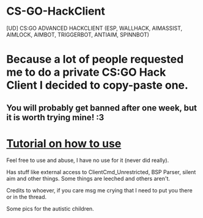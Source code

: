 # CS-GO-HackClient
[UD] CS:GO ADVANCED HACKCLIENT (ESP, WALLHACK, AIMASSIST, AIMLOCK, AIMBOT, TRIGGERBOT, ANTIAIM, SPINNBOT)


# Because a lot of people requested me to do a private CS:GO Hack Client I decided to copy-paste one.
## You will probably get banned after one week, but it is worth trying mine! :3

# [Tutorial on how to use](https://www.youtube.com/watch?v=YA-Sd1viLtQ)

Feel free to use and abuse, I have no use for it (never did really).

Has stuff like external access to ClientCmd_Unrestricted, BSP Parser, silent aim and other things. Some things are leeched and others aren't. 

Credits to whoever, if you care msg me crying that I need to put you there or in the thread.

Some pics for the autistic children.
